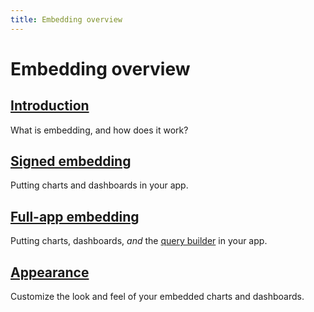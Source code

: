 ```yaml
---
title: Embedding overview
---
```


# Embedding overview

## [Introduction](./introduction)

What is embedding, and how does it work?

## [Signed embedding](./signed-embedding)

Putting charts and dashboards in your app.

## [Full-app embedding](./full-app-embedding)

Putting charts, dashboards, _and_ the [query builder](/glossary/query_builder) in your app.

## [Appearance](../appearance/start)

Customize the look and feel of your embedded charts and dashboards.